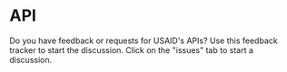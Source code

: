 API
===

Do you have feedback or requests for USAID's APIs? Use this feedback tracker to start the discussion. Click on the "issues" tab to start a discussion.
